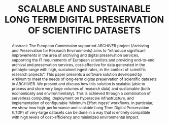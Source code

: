 ---
abstract: 'Abstract: The European Commission supported ARCHIVER project (Archiving
  and Preservation for Research Environments) aims to “introduce significant improvements
  in the area of archiving and digital preservation services, supporting the IT requirements
  of European scientists and providing end-to-end archival and preservation services,
  cost-effective for data generated in the petabyte range with high, sustained ingest
  rates, in the context of scientific research projects”.  This paper presents a software
  solution developed by Arkivum to meet the needs of long-term digital preservation
  of scientific datasets in ARCHIVER.  We present and discuss how this solution is
  scalable (able to process and store very large volumes of research data) and sustainable
  (both economically and environmentally). This is achieved through a combination
  of serverless computing, deployment on hyperscale infrastructure, and implementation
  of configurable ‘Minimum Effort Ingest’ workflows.  In particular, we show how high-performance
  and scalable Long Term Digital Preservation (LTDP) of very-large datasets can be
  done in a way that is entirely compatible with high levels of cost-efficiency and
  minimized environmental impact.

  '
creators:
- Addis, Matthew
date: null
document_url: https://services.phaidra.univie.ac.at/api/object/o:1424914/download
grand_parent: iPRES
institutions:
- Arkivum
keywords:
- scalability
- sustainability
- environment
- cost
- research data
landing_page_url: https://phaidra.univie.ac.at/o:1424914
language: eng
layout: publication
license: CC BY 4.0 International
notes_url: null
parent: iPRES 2021
publication_type: paper
size: 1213338
slides_url: null
source_name: iPRES
stream_url: null
title: SCALABLE AND SUSTAINABLE LONG TERM DIGITAL PRESERVATION OF SCIENTIFIC DATASETS
year: 2021
---